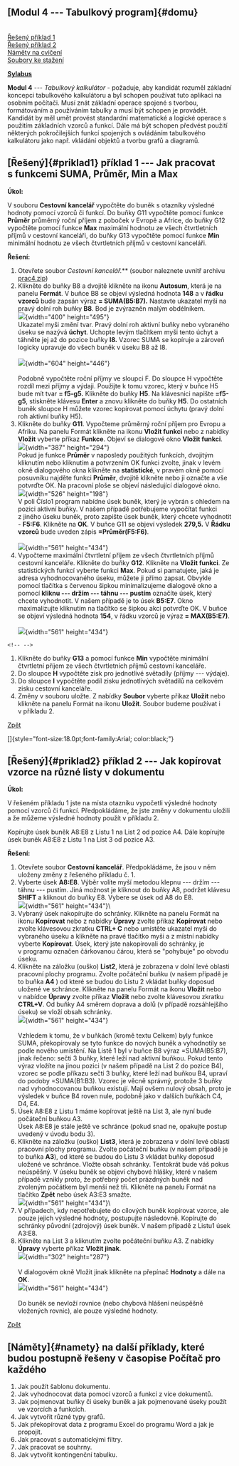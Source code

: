 ## [Modul 4 --- Tabulkový program]{#domu}

\
[Řešený příklad 1\
](#priklad1)[Řešený příklad 2](#priklad2)\
[Náměty na cvičení](#namety)\
[Soubory ke stažení](download/prac4.zip)

**[Sylabus](index.php?menu=61#m4)**

**Modul 4** --- *Tabulkový kalkulátor* - požaduje, aby kandidát rozuměl
základní koncepci tabulkového kalkulátoru a byl schopen používat tuto
aplikaci na osobním počítači. Musí znát základní operace spojené
s tvorbou, formátováním a používáním tabulky a musí být schopen je
provádět. Kandidát by měl umět provést standardní matematické a logické
operace s použitím základních vzorců a funkcí. Dále má být schopen
předvést použití některých pokročilejších funkcí spojených s ovládáním
tabulkového kalkulátoru jako např. vkládání objektů a tvorbu grafů a
diagramů.

## [Řešený]{#priklad1} příklad 1 --- Jak pracovat s funkcemi SUMA, Průměr, Min a Max

**Úkol:**

V souboru **Cestovní kancelář** vypočtěte do buněk s otazníky výsledné
hodnoty pomocí vzorců či funkcí. Do buňky G11 vypočtěte pomocí funkce
**Průměr** průměrný roční příjem z poboček v Evropě a Africe, do buňky
G12 vypočtěte pomocí funkce **Max** maximální hodnotu ze všech
čtvrtletních příjmů v cestovní kanceláři, do buňky G13 vypočtěte pomocí
funkce **Min** minimální hodnotu ze všech čtvrtletních příjmů v cestovní
kanceláři.

**Řešení:**

1.  Otevřete soubor **Cestovní kancelář*.*** (soubor naleznete uvnitř
    archivu [prac4.zip](download/prac4.zip))
2.  Klikněte do buňky B8 a dvojitě klikněte na ikonu **Autosum**, která
    je na panelu **Formát**. V buňce B8 se objeví výsledná hodnota
    **148** a v **řádku vzorců** bude zapsán výraz **= SUMA(B5:B7).**
    Nastavte ukazatel myši na pravý dolní roh buňky **B8**. Bod je
    zvýrazněn malým obdélníkem.\
    ![](images/ecdl/mod4/image003.jpg){width="400" height="495"}\
    Ukazatel myši změní tvar. Pravý dolní roh aktivní buňky nebo
    vybraného úseku se nazývá **úchyt**. Uchopte levým tlačítkem myši
    tento úchyt a táhněte jej až do pozice buňky **I8.** Vzorec SUMA se
    kopíruje a zároveň logicky upravuje do všech buněk v úseku B8 až
    I8.\
    \
    ![](images/ecdl/mod4/image005.jpg){width="604" height="446"}\
    \
    Podobně vypočtěte roční příjmy ve sloupci F. Do sloupce H vypočtěte
    rozdíl mezi příjmy a výdaji. Použijte k tomu vzorec, který v buňce
    H5 bude mít tvar **= f5-g5.** Klikněte do buňky **H5**. Na
    klávesnici napište **=f5-g5**, stiskněte klávesu **Enter** a znovu
    klikněte do buňky **H5**. Do ostatních buněk sloupce H můžete vzorec
    kopírovat pomocí úchytu (pravý dolní roh aktivní buňky H5).
3.  Klikněte do buňky **G11**. Vypočteme průměrný roční příjem pro
    Evropu a Afriku. Na panelu Formát klikněte na ikonu **Vložit
    funkci** nebo z nabídky **Vložit** vyberte příkaz **Funkce**. Objeví
    se dialogové okno **Vložit funkci**.\
    ![](images/ecdl/mod4/image007.jpg){width="387" height="294"}\
    Pokud je funkce **Průměr** v naposledy použitých funkcích, dvojitým
    kliknutím nebo kliknutím a potvrzením OK funkci zvolte, jinak
    v levém okně dialogového okna klikněte na **statistické**, v pravém
    okně pomocí posuvníku najděte funkci **Průměr**, dvojitě klikněte
    nebo ji označte a vše potvrďte OK. Na pracovní ploše se objeví
    následující dialogové okno.\
    ![](images/ecdl/mod4/image009.jpg){width="526" height="198"}\
    V poli Číslo1 program nabídne úsek buněk, který je vybrán s ohledem
    na pozici aktivní buňky. V našem případě potřebujeme vypočítat
    funkci z jiného úseku buněk, proto zapište úsek buněk, který chcete
    vyhodnotit - **F5:F6**. Klikněte na **OK**. V buňce G11 se objeví
    výsledek **279,5.** V **Řádku vzorců** bude uveden zápis
    **=Průměr(F5:F6)**.\
    \
    ![](images/ecdl/mod4/image011.jpg){width="561" height="434"}
4.  Vypočteme maximální čtvrtletní příjem ze všech čtvrtletních příjmů
    cestovní kanceláře. Klikněte do buňky **G12**. Klikněte na **Vložit
    funkci**. Ze statistických funkcí vyberte funkci **Max**. Pokud si
    pamatujete, jaká je adresa vyhodnocovaného úseku, můžete ji přímo
    zapsat. Obvykle pomocí tlačítka s červenou šipkou minimalizujeme
    dialogové okno a pomocí **kliknu --- držím --- táhnu --- pustím**
    označíte úsek, který chcete vyhodnotit. V našem případě je to úsek
    **B5:E7**. Okno maximalizujte kliknutím na tlačítko se šipkou akci
    potvrďte OK. V buňce se objeví výsledná hodnota **154**, v řádku
    vzorců je výraz **= MAX(B5:E7)**.\
    \
    ![](images/ecdl/mod4/image013.jpg){width="561" height="434"}

```{=html}
<!-- -->
```
1.  Klikněte do buňky **G13** a pomocí funkce **Min** vypočtěte
    minimální čtvrtletní příjem ze všech čtvrtletních příjmů cestovní
    kanceláře.
2.  Do sloupce **H** vypočtěte zisk pro jednotlivé světadíly (příjmy ---
    výdaje).
3.  Do sloupce **I** vypočtěte podíl zisku jednotlivých světadílů na
    celkovém zisku cestovní kanceláře.
4.  Změny v souboru uložte. Z nabídky **Soubor** vyberte příkaz
    **Uložit** nebo klikněte na panelu Formát na ikonu **Uložit**.
    Soubor budeme používat i v příkladu 2.

[Zpět](#domu)

[]{style="font-size:18.0pt;font-family:Arial;
color:black;"}

## [Řešený]{#priklad2} příklad 2 --- Jak kopírovat vzorce na různé listy v dokumentu

**Úkol:**

V řešeném příkladu 1 jste na místa otazníku vypočetli výsledné hodnoty
pomocí vzorců či funkcí. Předpokládáme, že jste změny v dokumentu
uložili a že můžeme výsledné hodnoty použít v příkladu 2.

Kopírujte úsek buněk A8:E8 z Listu 1 na List 2 od pozice A4. Dále
kopírujte úsek buněk A8:E8 z Listu 1 na List 3 od pozice A3.

**Řešení:**

1.  Otevřete soubor **Cestovní kancelář**. Předpokládáme, že jsou v něm
    uloženy změny z řešeného příkladu č. 1.
2.  Vyberte úsek **A8:E8**. Výběr volíte myší metodou klepnu --- držím
    --- táhnu --- pustím. Jiná možnost je kliknout do buňky A8, podržet
    klávesu **SHIFT** a kliknout do buňky E8. Vybere se úsek od A8 do
    E8.\
    ![](images/ecdl/mod4/image015.jpg){width="561" height="434"}\
3.  Vybraný úsek nakopírujte do schránky. Klikněte na panelu Formát na
    ikonu **Kopírovat** nebo z nabídky **Úpravy** zvolte příkaz
    **Kopírovat** nebo zvolte klávesovou zkratku **CTRL+ C** nebo
    umístěte ukazatel myši do vybraného úseku a klikněte na pravé
    tlačítko myši a z místní nabídky vyberte **Kopírovat**. Úsek, který
    jste nakopírovali do schránky, je v programu označen čárkovanou
    čárou, která se "pohybuje" po obvodu úseku.
4.  Klikněte na záložku (ouško) **List2**, která je zobrazena v dolní
    levé oblasti pracovní plochy programu. Zvolte počáteční buňku (v
    našem případě je to buňka **A4** ) od které se budou do Listu 2
    vkládat buňky doposud uložené ve schránce. Klikněte na panelu Formát
    na ikonu **Vložit** nebo v nabídce **Úpravy** zvolte příkaz
    **Vložit** nebo zvolte klávesovou zkratku **CTRL+V**. Od buňky A4
    směrem doprava a dolů (v případě rozsáhlejšího úseku) se vloží obsah
    schránky.\
    ![](images/ecdl/mod4/image017.jpg){width="561" height="434"}\
    \
    Vzhledem k tomu, že v buňkách (kromě textu Celkem) byly funkce SUMA,
    překopírovaly se tyto funkce do nových buněk a vyhodnotily se podle
    nového umístění. Na Listě 1 byl v buňce B8 výraz =SUMA(B5:B7), jinak
    řečeno: sečti 3 buňky, které leží nad aktivní buňkou. Pokud tento
    výraz vložíte na jinou pozici (v našem případě na List 2 do pozice
    B4), vzorec se podle příkazu sečti 3 buňky, které leží nad buňkou
    B4, upraví do podoby =SUMA(B1:B3). Vzorec je věcně správný, protože
    3 buňky nad vyhodnocovanou buňkou existují. Mají ovšem nulový obsah,
    proto je výsledek v buňce B4 roven nule, podobně jako v dalších
    buňkách C4, D4, E4.
5.  Úsek A8:E8 z Listu 1 máme kopírovat ještě na List 3, ale nyní bude
    počáteční buňkou A3.\
    Úsek A8:E8 je stále ještě ve schránce (pokud snad ne, opakujte
    postup uvedený v úvodu bodu 3).
6.  Klikněte na záložku (ouško) **List3**, která je zobrazena v dolní
    levé oblasti pracovní plochy programu. Zvolte počáteční buňku (v
    našem případě je to buňka **A3**), od které se budou do Listu 3
    vkládat buňky doposud uložené ve schránce. Vložte obsah schránky.
    Tentokrát bude váš pokus neúspěšný. V úseku buněk se objeví chybové
    hlášky, které v našem případě vznikly proto, že potřebný počet
    prázdných buněk nad zvoleným počátkem byl menší než tři. Klikněte na
    panelu Formát na tlačítko **Zpět** nebo úsek A3:E3 smažte.\
    ![](images/ecdl/mod4/image019.jpg){width="561" height="434"}\
7.  V případech, kdy nepotřebujete do cílových buněk kopírovat vzorce,
    ale pouze jejich výsledné hodnoty, postupujte následovně. Kopírujte
    do schránky původní (zdrojový) úsek buněk. V našem případě z Listu1
    úsek A3:E8.
8.  Klikněte na List 3 a kliknutím zvolte počáteční buňku A3. Z nabídky
    **Úpravy** vyberte příkaz **Vložit jinak**.\
    ![](images/ecdl/mod4/image021.jpg){width="302" height="287"}\
    \
    V dialogovém okně Vložit jinak klikněte na přepínač **Hodnoty** a
    dále na **OK**.\
    ![](images/ecdl/mod4/image023.jpg){width="561" height="434"}\
    \
    Do buněk se nevloží rovnice (nebo chybová hlášení neúspěšně
    vložených rovnic), ale pouze výsledné hodnoty.

[Zpět](#domu)

## [Náměty]{#namety} na další příklady, které budou postupně řešeny v časopise Počítač pro každého

1.  Jak použít šablonu dokumentu.
2.  Jak vyhodnocovat data pomocí vzorců a funkcí z více dokumentů.
3.  Jak pojmenovat buňky či úseky buněk a jak pojmenované úseky použít
    ve vzorcích a funkcích.
4.  Jak vytvořit různé typy grafů.
5.  Jak překopírovat data z programu Excel do programu Word a jak je
    propojit.
6.  Jak pracovat s automatickými filtry.
7.  Jak pracovat se souhrny.
8.  Jak vytvořit kontingenční tabulku.
